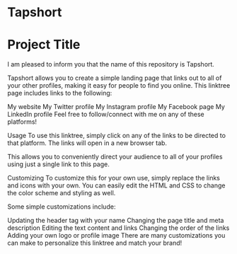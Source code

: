 # Tapshort


# Project Title


I am pleased to inform you that the name of this repository  is Tapshort.

Tapshort allows you to create a simple landing page that links out to all of your other profiles, making it easy for people to find you online. This linktree page includes links to the following:

My website
My Twitter profile
My Instagram profile
My Facebook page
My LinkedIn profile
Feel free to follow/connect with me on any of these platforms!

Usage
To use this linktree, simply click on any of the links to be directed to that platform. The links will open in a new browser tab.

This allows you to conveniently direct your audience to all of your profiles using just a single link to this page.

Customizing
To customize this for your own use, simply replace the links and icons with your own. You can easily edit the HTML and CSS to change the color scheme and styling as well.

Some simple customizations include:

Updating the header tag with your name
Changing the page title and meta description
Editing the text content and links
Changing the order of the links
Adding your own logo or profile image
There are many customizations you can make to personalize this linktree and match your brand!
